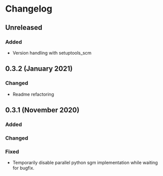 # Changelog

## Unreleased

### Added

- Version handling with setuptools_scm 

## 0.3.2 (January 2021)

### Changed

- Readme refactoring

## 0.3.1 (November 2020)

### Added

### Changed

### Fixed

- Temporarily disable parallel python sgm implementation while waiting for bugfix.


